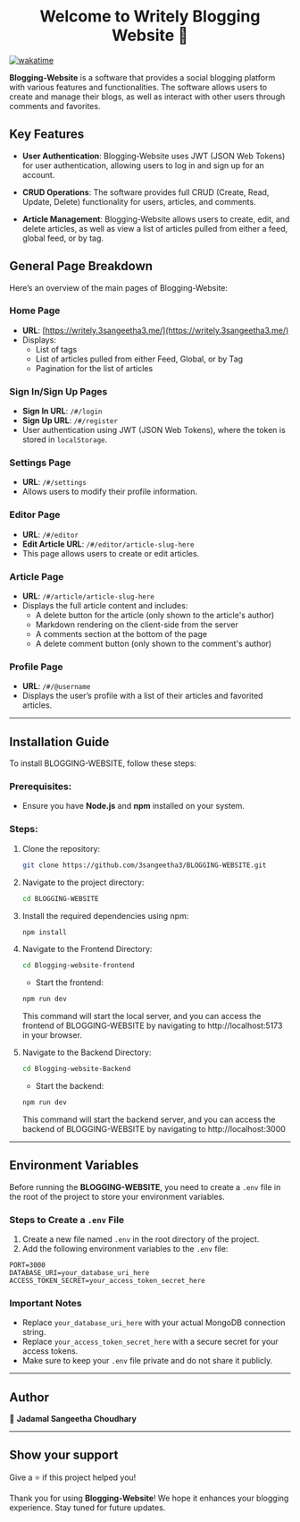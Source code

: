 <h1 align="center">Welcome to Writely Blogging Website 👋</h1>

[![wakatime](https://wakatime.com/badge/user/018d8a5a-cab1-4ae5-8c4a-50cef4948510/project/0c780a41-1f8b-4729-9422-d23507e75908.svg)](https://wakatime.com/badge/user/018d8a5a-cab1-4ae5-8c4a-50cef4948510/project/0c780a41-1f8b-4729-9422-d23507e75908)



**Blogging-Website** is a software that provides a social blogging platform with various features and functionalities. The software allows users to create and manage their blogs, as well as interact with other users through comments and favorites.

## Key Features

- **User Authentication**: Blogging-Website uses JWT (JSON Web Tokens) for user authentication, allowing users to log in and sign up for an account.
  
- **CRUD Operations**: The software provides full CRUD (Create, Read, Update, Delete) functionality for users, articles, and comments.

- **Article Management**: Blogging-Website allows users to create, edit, and delete articles, as well as view a list of articles pulled from either a feed, global feed, or by tag.

<!-- - **Pagination**: The software provides pagination for lists of articles, allowing users to view a certain number of articles per page. -->

<!-- - **Favoriting Articles**: Users can favorite articles, making it easy to access their favorite articles.

- **Following Other Users**: Blogging-Website allows users to follow other users, giving them the ability to see the latest articles published by the users they follow. -->

## General Page Breakdown

Here’s an overview of the main pages of Blogging-Website:

### Home Page
- **URL**: [https://writely.3sangeetha3.me/](https://writely.3sangeetha3.me/)
- Displays:
  - List of tags
  - List of articles pulled from either Feed, Global, or by Tag
  - Pagination for the list of articles

### Sign In/Sign Up Pages
- **Sign In URL**: `/#/login`
- **Sign Up URL**: `/#/register`
- User authentication using JWT (JSON Web Tokens), where the token is stored in `localStorage`.

### Settings Page
- **URL**: `/#/settings`
- Allows users to modify their profile information.

### Editor Page
- **URL**: `/#/editor`
- **Edit Article URL**: `/#/editor/article-slug-here`
- This page allows users to create or edit articles.

### Article Page
- **URL**: `/#/article/article-slug-here`
- Displays the full article content and includes:
  - A delete button for the article (only shown to the article's author)
  - Markdown rendering on the client-side from the server
  - A comments section at the bottom of the page
  - A delete comment button (only shown to the comment's author)

### Profile Page
- **URL**: `/#/@username`
- Displays the user’s profile with a list of their articles and favorited articles.

---

## Installation Guide

To install BLOGGING-WEBSITE, follow these steps:

### Prerequisites:
- Ensure you have **Node.js** and **npm** installed on your system.

### Steps:
1. Clone the repository:
    ```bash
    git clone https://github.com/3sangeetha3/BLOGGING-WEBSITE.git
    ```
2. Navigate to the project directory:
    ```bash
    cd BLOGGING-WEBSITE
    ```
3. Install the required dependencies using npm:
    ```bash
    npm install
    ```
4. Navigate to the Frontend Directory:
   ```bash
   cd Blogging-website-frontend
   ```
   - Start the frontend:

    ```bash
    npm run dev
    ```
    This command will start the local server, and you can access the frontend of BLOGGING-WEBSITE by navigating to http://localhost:5173 in your browser.

5. Navigate to the Backend Directory:
   ```bash
   cd Blogging-website-Backend 
   ```
   - Start the backend:
  
    ```bash
    npm run dev
    ```
   This command will start the backend server, and you can access the backend of BLOGGING-WEBSITE by navigating to http://localhost:3000

---
## Environment Variables

Before running the **BLOGGING-WEBSITE**, you need to create a `.env` file in the root of the project to store your environment variables. 

### Steps to Create a `.env` File

1. Create a new file named `.env` in the root directory of the project.
2. Add the following environment variables to the `.env` file:

```plaintext
PORT=3000
DATABASE_URI=your_database_uri_here
ACCESS_TOKEN_SECRET=your_access_token_secret_here
```

### Important Notes

- Replace `your_database_uri_here` with your actual MongoDB connection string.
- Replace `your_access_token_secret_here` with a secure secret for your access tokens.
- Make sure to keep your `.env` file private and do not share it publicly.

---
## Author
👤 **Jadamal Sangeetha Choudhary**

---

## Show your support

Give a ⭐️ if this project helped you!


Thank you for using **Blogging-Website**! We hope it enhances your blogging experience. Stay tuned for future updates.

